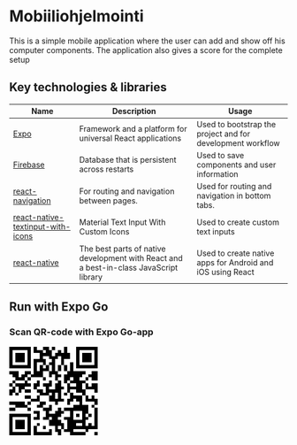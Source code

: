 # Mobiiliohjelmointi

This is a simple mobile application where the user can add and show off his computer components.
The application also gives a score for the complete setup


## Key technologies & libraries

Name | Description | Usage
--- | --- | ---
[Expo](https://docs.expo.io/) | Framework and a platform for universal React applications | Used to bootstrap the project and for development workflow
[Firebase](https://firebase.google.com/) | Database that is persistent across restarts | Used to save components and user information
[react-navigation](https://reactnavigation.org/) | For routing and navigation between pages. | Used for routing and navigation in bottom tabs.
[react-native-textinput-with-icons](https://www.npmjs.com/package/react-native-textinput-with-icons) | Material Text Input With Custom Icons | Used to create custom text inputs
[react-native](https://reactnative.dev/) | The best parts of native development with React and a best-in-class JavaScript library | Used to create native apps for Android and iOS using React

## Run with Expo Go
### Scan QR-code with Expo Go-app 

![Expo QR-Code](./expo.png)
